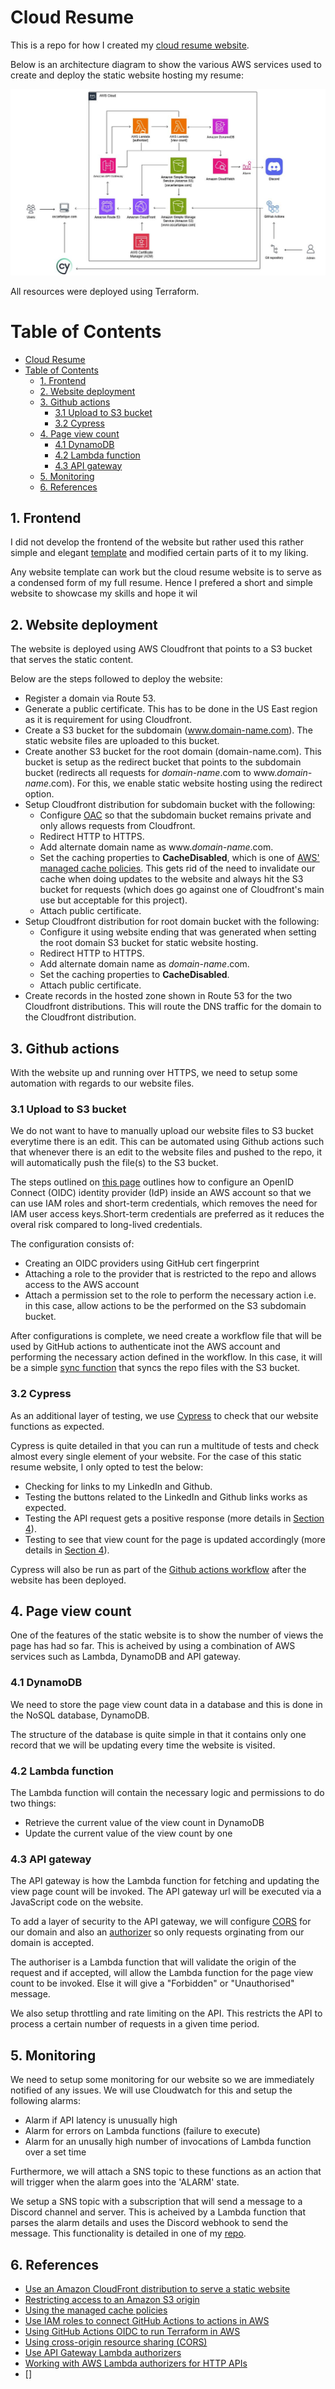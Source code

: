 # Cloud Resume

This is a repo for how I created my [cloud resume website](https://www.oscartarique.com). 

Below is an architecture diagram to show the various AWS services used to create and deploy the static website hosting my resume:

![Alt text](Capture.JPG)

All resources were deployed using Terraform.

# Table of Contents
- [Cloud Resume](#cloud-resume)
- [Table of Contents](#table-of-contents)
  - [1. Frontend](#1-frontend)
  - [2. Website deployment](#2-website-deployment)
  - [3. Github actions](#3-github-actions)
    - [3.1 Upload to S3 bucket](#31-upload-to-s3-bucket)
    - [3.2 Cypress](#32-cypress)
  - [4. Page view count](#4-page-view-count)
    - [4.1 DynamoDB](#41-dynamodb)
    - [4.2 Lambda function](#42-lambda-function)
    - [4.3 API gateway](#43-api-gateway)
  - [5. Monitoring](#5-monitoring)
  - [6. References](#6-references)
## 1. Frontend

I did not develop the frontend of the website but rather used this rather simple and elegant [template](https://tympanus.net/codrops/2018/01/12/freebie-scribbler-website-template-html-sketch/) and modified certain parts of it to my liking. 

Any website template can work but the cloud resume website is to serve as a condensed form of my full resume. Hence I prefered a short and simple website to showcase my skills and hope it wil

## 2. Website deployment

The website is deployed using AWS Cloudfront that points to a S3 bucket that serves the static content.

Below are the steps followed to deploy the website:

- Register a domain via Route 53.
- Generate a public certificate. This has to be done in the US East region as it is requirement for using Cloudfront.
- Create a S3 bucket for the subdomain (www.domain-name.com). The static website files are uploaded to this bucket.
- Create another S3 bucket for the root domain (domain-name.com). This bucket is setup as the redirect bucket that points to the subdomain bucket (redirects all requests for *domain-name*.com to www.*domain-name*.com). For this, we enable static website hosting using the redirect option.
- Setup Cloudfront distribution for subdomain bucket with the following:
  - Configure [OAC](https://docs.aws.amazon.com/AmazonCloudFront/latest/DeveloperGuide/private-content-restricting-access-to-s3.html) so that the subdomain bucket remains private and only allows requests from Cloudfront.
  - Redirect HTTP to HTTPS.
  - Add alternate domain name as www.*domain-name*.com.
  - Set the caching properties to **CacheDisabled**, which is one of [AWS' managed cache policies](https://docs.aws.amazon.com/AmazonCloudFront/latest/DeveloperGuide/using-managed-cache-policies.html). This gets rid of the need to invalidate our cache when doing updates to the website and always hit the S3 bucket for requests (which does go against one of Cloudfront's main use but acceptable for this project).
  - Attach public certificate.
- Setup Cloudfront distribution for root domain bucket with the following:
  - Configure it using website ending that was generated when setting the root domain S3 bucket for static website hosting.
  - Redirect HTTP to HTTPS.
  - Add alternate domain name as *domain-name*.com.
  - Set the caching properties to **CacheDisabled**.
  - Attach public certificate.
- Create records in the hosted zone shown in Route 53 for the two Cloudfront distributions. This will route the DNS traffic for the domain to the Cloudfront distribution.

## 3. Github actions

With the website up and running over HTTPS, we need to setup some automation with regards to our website files. 

### 3.1 Upload to S3 bucket
We do not want to have to manually upload our website files to S3 bucket everytime there is an edit. This can be automated using Github actions such that whenever there is an edit to the website files and pushed to the repo, it will automatically push the file(s) to the S3 bucket.

The steps outlined on [this page](https://aws.amazon.com/blogs/security/use-iam-roles-to-connect-github-actions-to-actions-in-aws/) outlines how to configure an OpenID Connect (OIDC) identity provider (IdP) inside an AWS account so that we can use IAM roles and short-term credentials, which removes the need for IAM user access keys.Short-term credentials are preferred as it reduces the overal risk compared to long-lived credentials.

The configuration consists of:
- Creating an OIDC providers using GitHub cert fingerprint
- Attaching a role to the provider that is restricted to the repo and allows access to the AWS account
- Attach a permission set to the role to perform the necessary action i.e. in this case, allow actions to be the performed on the S3 subdomain bucket.

After configurations is complete, we need create a workflow file that will be used by GitHub actions to authenticate inot the AWS account and performing the necessary action defined in the workflow. In this case, it will be a simple [sync function](https://blog.awsfundamentals.com/aws-s3-sync) that syncs the repo files with the S3 bucket.

### 3.2 Cypress

As an additional layer of testing, we use [Cypress](https://www.cypress.io/) to check that our website functions as expected.

Cypress is quite detailed in that you can run a multitude of tests and check almost every single element of your website. For the case of this static resume website, I only opted to test the below:

* Checking for links to my LinkedIn and Github.
* Testing the buttons related to the LinkedIn and Github links works as expected.
* Testing the API request gets a positive response (more details in [Section 4](#4-page-view-count)).
* Testing to see that view count for the page is updated accordingly (more details in [Section 4](#4-page-view-count)).

Cypress will also be run as part of the [Github actions workflow](https://github.com/cypress-io/github-action) after the website has been deployed.  


## 4. Page view count

One of the features of the static website is to show the number of views the page has had so far. This is acheived by using a combination of AWS services such as Lambda, DynamoDB and API gateway.

### 4.1 DynamoDB

We need to store the page view count data in a database and this is done in the NoSQL database, DynamoDB.

The structure of the database is quite simple in that it contains only one record that we will be updating every time the website is visited.

### 4.2 Lambda function

The Lambda function will contain the necessary logic and permissions to do two things:

- Retrieve the current value of the view count in DynamoDB
- Update the current value of the view count by one

### 4.3 API gateway

The API gateway is how the Lambda function for fetching and updating the view page count will be invoked. The API gateway url will be executed via a JavaScript code on the website.

To add a layer of security to the API gateway, we will configure [CORS](https://docs.aws.amazon.com/AmazonS3/latest/userguide/cors.html) for our domain and also an [authorizer](https://docs.aws.amazon.com/apigateway/latest/developerguide/apigateway-use-lambda-authorizer.html) so only requests orginating from our domain is accepted.

The authoriser is a Lambda function that will validate the origin of the request and if accepted, will allow the Lambda function for the page view count to be invoked. Else it will give a "Forbidden" or "Unauthorised" message.

We also setup throttling and rate
limiting on the API. This restricts the API
to process a certain number of requests in a given time period.

## 5. Monitoring

We need to setup some monitoring for our website so we are immediately notified of any issues. We will use Cloudwatch for this and setup the following alarms:

-   Alarm if API latency is unusually high
-   Alarm for errors on Lambda functions (failure to execute)
-   Alarm for an unusally high number of invocations of Lambda function over a set time

Furthermore, we will attach a SNS topic to these functions as an action that will trigger when the alarm goes into the 'ALARM' state.

We setup a SNS topic with a subscription that will send a message to a Discord channel and server. This is acheived by a Lambda function that parses the alarm details and uses the Discord webhook to send the message. This functionality is detailed in one of my [repo](https://github.com/OTarique/SNS_Discord).

## 6. References

- [Use an Amazon CloudFront distribution to serve a static website](https://docs.aws.amazon.com/Route53/latest/DeveloperGuide/getting-started-cloudfront-overview.html#getting-started-cloudfront-create-alias)
- [Restricting access to an Amazon S3 origin](https://docs.aws.amazon.com/AmazonCloudFront/latest/DeveloperGuide/private-content-restricting-access-to-s3.html)
- [Using the managed cache policies](https://docs.aws.amazon.com/AmazonCloudFront/latest/DeveloperGuide/using-managed-cache-policies.html)
- [Use IAM roles to connect GitHub Actions to actions in AWS](https://aws.amazon.com/blogs/security/use-iam-roles-to-connect-github-actions-to-actions-in-aws/)
- [Using GitHub Actions OIDC to run Terraform in AWS](https://awstip.com/using-github-actions-oidc-to-run-terraform-in-aws-31ba395518cb)
- [Using cross-origin resource sharing (CORS)](https://docs.aws.amazon.com/AmazonS3/latest/userguide/cors.html)
- [Use API Gateway Lambda authorizers](https://docs.aws.amazon.com/apigateway/latest/developerguide/apigateway-use-lambda-authorizer.html)
- [Working with AWS Lambda authorizers for HTTP APIs](https://docs.aws.amazon.com/apigateway/latest/developerguide/http-api-lambda-authorizer.html#http-api-lambda-authorizer.payload-format-response)
- []